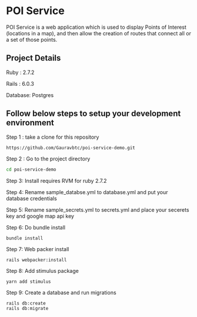 # POI Service

POI Service is a web application which is used to display Points of Interest (locations in a map), and then allow the creation of routes that connect all or a set of those points.

## Project Details

Ruby : 2.7.2

Rails : 6.0.3

Database: Postgres

## Follow below steps to setup your development environment

Step 1 : take a clone for this repository 

```bash
https://github.com/Gauravbtc/poi-service-demo.git
```
Step 2 : Go to the project directory 

```bash
cd poi-service-demo
```

Step 3: Install requires RVM for ruby 2.7.2

Step 4: Rename sample_databse.yml to database.yml and put your database
        credentials     

Step 5: Rename sample_secrets.yml to secrets.yml and place your secerets key and google map api key

Step 6: Do bundle install 
```
bundle install
```

Step 7: Web packer install 
```
rails webpacker:install
```

Step 8: Add stimulus package 
```
yarn add stimulus
```

Step 9: Create a database and run migrations
```
rails db:create
rails db:migrate
```

